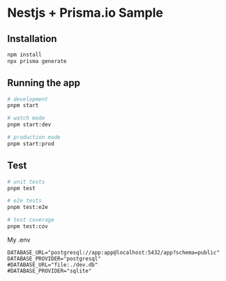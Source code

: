# Nestjs + Prisma.io Sample

## Installation

```bash
npm install
npx prisma generate
```

## Running the app

```bash
# development
pnpm start

# watch mode
pnpm start:dev

# production mode
pnpm start:prod
```

## Test

```bash
# unit tests
pnpm test

# e2e tests
pnpm test:e2e

# test coverage
pnpm test:cov
```

My .env

```dotenv
DATABASE_URL="postgresql://app:app@localhost:5432/app?schema=public"
DATABASE_PROVIDER="postgresql"
#DATABASE_URL="file:./dev.db"
#DATABASE_PROVIDER="sqlite"
```
